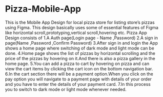 # Pizza-Mobile-App
This is the Mobile App Design for local pizza store for listing store’s pizzas using Figma.
This design basically uses some of essential features of Figma like horizontal scroll,prototyping,vertical scroll,hovering etc.
Pizza App Design consists of 
1.A Auth page(Login page - Name ,Password)
2.A sign in page(Name ,Password ,Confirm Password)
3.After sign in and login the App shows a home page where switching of dark mode and light mode can be done.
4.Home page shows the list of pizzas by horizontal scrolling and the price of the pizzas by hovering on it.And there is also a pizza gallery in the home page.
5.You can add a pizza to cart by hovering on pizza and can view the cart items by clicking the cart icon on the bottom navigation bar.
6.In the cart section there will be a payment option.When you click on the pay option you will navigate to a payment page with details of your order and you have to enter the details of your payment card.
7.In this process you to switch to dark mode or light mode whenever needed.

